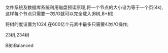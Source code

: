 文件系统及数据库系统利用磁盘预读原理,将一个节点的大小设为等于一个页(4k),这样每个节点只需要一次I/O就可以完全载入(B树,B+树)

将树的度设置为1024,在600亿个元素中最多只需要4次I/O操作;

23树,234树

B树:Balanced